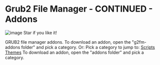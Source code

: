 
# Grub2 File Manager - CONTINUED - Addons

![image](https://github.com/TCFFan123/g2fm-continued/assets/107446530/c6d4f361-5f80-4e15-8241-7c76afa5b95c)
Star if you like it!

GRUB2 file manager addons.
To download an addon, open the "g2fm-addons folder" and pick a category.
Or:
Pick a category to jump to:
[Scripts](https://github.com/TCFFan123/g2fm-addons/g2fm-addons/scripts)
[Themes](https://github.com/TCFFan123/g2fm-addons/g2fm-addons/themes)
To download an addon, open the "addons folder" and pick a category.
